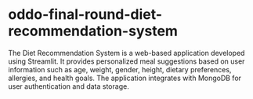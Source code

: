 # oddo-final-round-diet-recommendation-system
The Diet Recommendation System is a web-based application developed using Streamlit. It provides personalized meal suggestions based on user information such as age, weight, gender, height, dietary preferences, allergies, and health goals. The application integrates with MongoDB for user authentication and data storage.
